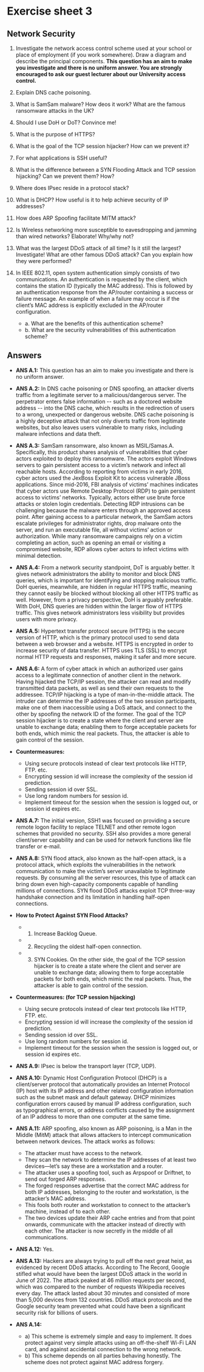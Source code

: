 # Exercise sheet 3

## Network Security

1. Investigate the network access control scheme used at your school or place of employment (if you work somewhere). Draw a diagram and describe the principal components. **This question has an aim to make you investigate and there is no uniform answer. You are strongly encouraged to ask our guest lecturer about our University access control.**

2. Explain DNS cache poisoning.

3. What is SamSam malware? How deos it work? What are the famous ransomware attacks in the UK?

4. Should I use DoH or DoT? Convince me!

5. What is the purpose of HTTPS?

6. What is the goal of the TCP session hijacker? How can we prevent it? 

7. For what applications is SSH useful?

8. What is the difference between a SYN Flooding Attack and TCP session hijacking? Can we prevent them? How? 

9. Where does IPsec reside in a protocol stack?

10. What is DHCP? How useful is it to help achieve security of IP addresses?

11. How does ARP Spoofing facilitate MITM attack?  

12. Is Wireless networking more susceptible to eavesdropping and jamming than wired networks? Elaborate! Why/why not?

13. What was the largest DDoS attack of all time? Is it still the largest? Investigate! What are other famous DDoS attack? Can you explain how they were performed?

14. In IEEE 802.11, open system authentication simply consists of two communications. An authentication is requested by the client, which contains the station ID (typically the MAC address). This is followed by an authentication response from the AP/router containing a success or failure message. An example of when a failure may occur is if the client’s MAC address is explicitly excluded in the AP/router configuration.
    - a. What are the benefits of this authentication scheme?
    - b. What are the security vulnerabilities of this authentication scheme?


## Answers
- **ANS A.1:** This question has an aim to make you investigate and there is no uniform answer.

- **ANS A.2:** In DNS cache poisoning or DNS spoofing, an attacker diverts traffic from a legitimate server to a malicious/dangerous server. The perpetrator enters false information -- such as a doctored website address -- into the DNS cache, which results in the redirection of users to a wrong, unexpected or dangerous website. DNS cache poisoning is a highly deceptive attack that not only diverts traffic from legitimate websites, but also leaves users vulnerable to many risks, including malware infections and data theft. 

- **ANS A.3:** SamSam ransomware, also known as MSIL/Samas.A. Specifically, this product shares analysis of vulnerabilities that cyber actors exploited to deploy this ransomware. The actors exploit Windows servers to gain persistent access to a victim’s network and infect all reachable hosts. According to reporting from victims in early 2016, cyber actors used the JexBoss Exploit Kit to access vulnerable JBoss applications. Since mid-2016, FBI analysis of victims’ machines indicates that cyber actors use Remote Desktop Protocol (RDP) to gain persistent access to victims’ networks. Typically, actors either use brute force attacks or stolen login credentials. Detecting RDP intrusions can be challenging because the malware enters through an approved access point. After gaining access to a particular network, the SamSam actors escalate privileges for administrator rights, drop malware onto the server, and run an executable file, all without victims’ action or authorization. While many ransomware campaigns rely on a victim completing an action, such as opening an email or visiting a compromised website, RDP allows cyber actors to infect victims with minimal detection.

- **ANS A.4:** From a network security standpoint, DoT is arguably better. It gives network administrators the ability to monitor and block DNS queries, which is important for identifying and stopping malicious traffic. DoH queries, meanwhile, are hidden in regular HTTPS traffic, meaning they cannot easily be blocked without blocking all other HTTPS traffic as well. However, from a privacy perspective, DoH is arguably preferable. With DoH, DNS queries are hidden within the larger flow of HTTPS traffic. This gives network administrators less visibility but provides users with more privacy.

- **ANS A.5:** Hypertext transfer protocol secure (HTTPS) is the secure version of HTTP, which is the primary protocol used to send data between a web browser and a website. HTTPS is encrypted in order to increase security of data transfer. HTTPS uses TLS (SSL) to encrypt normal HTTP requests and responses, making it safer and more secure.

- **ANS A.6:** A form of cyber attack in which an authorized user gains access to a legitimate connection of another client in the network. Having hijacked the TCP/IP session, the attacker can read and modify transmitted data packets, as well as send their own requests to the addressee. TCP/IP hijacking is a type of man-in-the-middle attack. The intruder can determine the IP addresses of the two session participants, make one of them inaccessible using a DoS attack, and connect to the other by spoofing the network ID of the former. The goal of the TCP session hijacker is to create a state where the client and server are unable to exchange data; enabling them to forge acceptable packets for both ends, which mimic the real packets. Thus, the attacker is able to gain control of the session.
- **Countermeasures:**
  - Using secure protocols instead of clear text protocols like HTTP, FTP. etc.
  - Encrypting session id will increase the complexity of the session id prediction.
  - Sending session id over SSL.
  - Use long random numbers for session id.
  - Implement timeout for the session when the session is logged out, or session id expires etc.

- **ANS A.7:** The initial version, SSH1 was focused on providing a secure remote logon facility to replace TELNET and other remote logon schemes that provided no security. SSH also provides a more general client/server capability and can be used for network functions like file transfer or e-mail.

- **ANS A.8:** SYN flood attack, also known as the half-open attack, is a protocol attack, which exploits the vulnerabilities in the network communication to make the victim’s server unavailable to legitimate requests. By consuming all the server resources, this type of attack can bring down even high-capacity components capable of handling millions of connections. SYN flood DDoS attacks exploit TCP three-way handshake connection and its limitation in handling half-open connections.
- **How to Protect Against SYN Flood Attacks?**
  - 1. Increase Backlog Queue.
  - 2. Recycling the oldest half-open connection.
  - 3. SYN Cookies. On the other side, the goal of the TCP session hijacker is to create a state where the client and server are unable to exchange data; allowing them to forge acceptable packets for both ends, which mimic the real packets. Thus, the attacker is able to gain control of the session.
- **Countermeasures: (for TCP session hijacking)**
  - Using secure protocols instead of clear text protocols like HTTP, FTP. etc.
  - Encrypting session id will increase the complexity of the session id prediction.
  - Sending session id over SSL.
  - Use long random numbers for session id.
  - Implement timeout for the session when the session is logged out, or session id expires etc.

- **ANS A.9:** IPsec is below the transport layer (TCP, UDP). 

- **ANS A.10:** Dynamic Host Configuration Protocol (DHCP) is a client/server protocol that automatically provides an Internet Protocol (IP) host with its IP address and other related configuration information such as the subnet mask and default gateway. DHCP minimizes configuration errors caused by manual IP address configuration, such as typographical errors, or address conflicts caused by the assignment of an IP address to more than one computer at the same time.

- **ANS A.11:** ARP spoofing, also known as ARP poisoning, is a Man in the Middle (MitM) attack that allows attackers to intercept communication between network devices. The attack works as follows:
  - The attacker must have access to the network.
  - They scan the network to determine the IP addresses of at least two devices⁠—let’s say these are a workstation and a router.
  - The attacker uses a spoofing tool, such as Arpspoof or Driftnet, to send out forged ARP responses.
  - The forged responses advertise that the correct MAC address for both IP addresses, belonging to the router and workstation, is the attacker’s MAC address.
  - This fools both router and workstation to connect to the attacker’s machine, instead of to each other.
  - The two devices update their ARP cache entries and from that point onwards, communicate with the attacker instead of directly with each other. The attacker is now secretly in the middle of all communications.

- **ANS A.12:** Yes. 

- **ANS A.13:** Hackers are always trying to pull off the next great heist, as evidenced by recent DDoS attacks. According to The Record, Google stifled what would have been the largest DDoS attack in the world in June of 2022. The attack peaked at 46 million requests per second, which was compared to the number of requests Wikipedia receives every day. The attack lasted about 30 minutes and consisted of more than 5,000 devices from 132 countries. DDoS attack protocols and the Google security team prevented what could have been a significant security risk for billions of users.

- **ANS A.14:**
  - a) This scheme is extremely simple and easy to implement. It does protect against very simple attacks using an off-the-shelf Wi-Fi LAN card, and against accidental connection to the wrong network.
  - b) This scheme depends on all parties behaving honestly. The scheme does not protect against MAC address forgery. 

